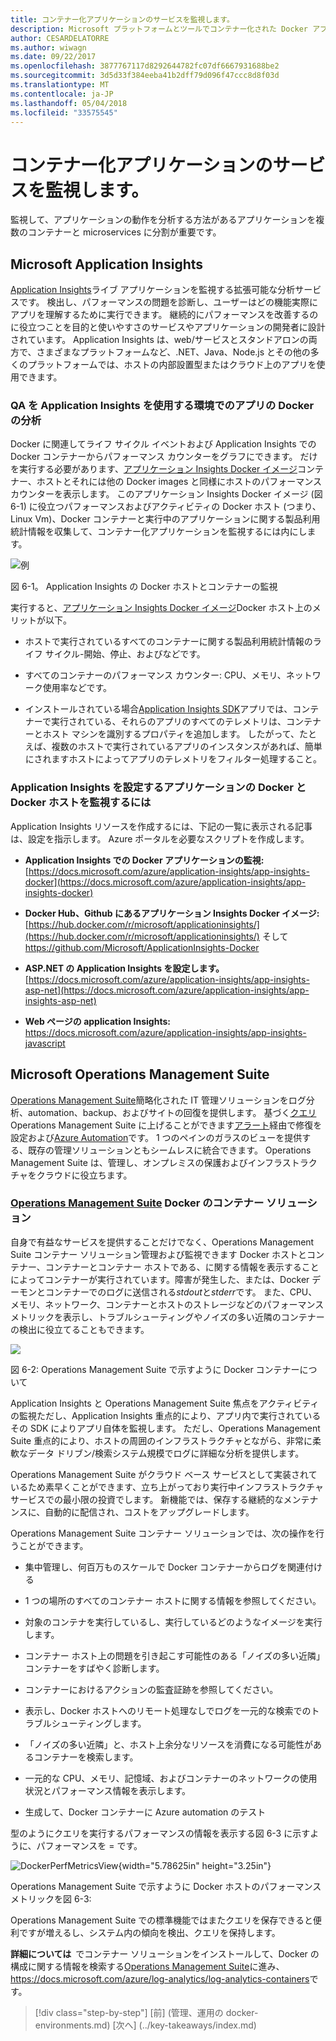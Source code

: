 ```yaml
---
title: コンテナー化アプリケーションのサービスを監視します。
description: Microsoft プラットフォームとツールでコンテナー化された Docker アプリケーションのライフサイクル
author: CESARDELATORRE
ms.author: wiwagn
ms.date: 09/22/2017
ms.openlocfilehash: 3877767117d8292644782fc07df6667931688be2
ms.sourcegitcommit: 3d5d33f384eeba41b2dff79d096f47ccc8d8f03d
ms.translationtype: MT
ms.contentlocale: ja-JP
ms.lasthandoff: 05/04/2018
ms.locfileid: "33575545"
---
```

# <a name="monitor-containerized-application-services"></a>コンテナー化アプリケーションのサービスを監視します。

監視して、アプリケーションの動作を分析する方法があるアプリケーションを複数のコンテナーと microservices に分割が重要です。

## <a name="microsoft-application-insights"></a>Microsoft Application Insights

[Application Insights](https://docs.microsoft.com/azure/application-insights/app-insights-overview)ライブ アプリケーションを監視する拡張可能な分析サービスです。 検出し、パフォーマンスの問題を診断し、ユーザーはどの機能実際にアプリを理解するために実行できます。 継続的にパフォーマンスを改善するのに役立つことを目的と使いやすさのサービスやアプリケーションの開発者に設計されています。 Application Insights は、web/サービスとスタンドアロンの両方で、さまざまなプラットフォームなど、.NET、Java、Node.js とその他の多くのプラットフォームでは、ホストの内部設置型またはクラウド上のアプリを使用できます。

### <a name="analyzing-docker-apps-in-qa-environments-using-application-insights"></a>QA を Application Insights を使用する環境でのアプリの Docker の分析

Docker に関連してライフ サイクル イベントおよび Application Insights での Docker コンテナーからパフォーマンス カウンターをグラフにできます。 だけを実行する必要があります、[アプリケーション Insights Docker イメージ](https://hub.docker.com/r/microsoft/applicationinsights/)コンテナー、ホストとそれには他の Docker images と同様にホストのパフォーマンス カウンターを表示します。 このアプリケーション Insights Docker イメージ (図 6-1) に役立つパフォーマンスおよびアクティビティの Docker ホスト (つまり、Linux Vm)、Docker コンテナーと実行中のアプリケーションに関する製品利用統計情報を収集して、コンテナー化アプリケーションを監視するには内にします。

![例](./media/image1.png)

図 6-1。 Application Insights の Docker ホストとコンテナーの監視

実行すると、[アプリケーション Insights Docker イメージ](https://hub.docker.com/r/microsoft/applicationinsights/)Docker ホスト上のメリットが以下。

-   ホストで実行されているすべてのコンテナーに関する製品利用統計情報のライフ サイクル-開始、停止、およびなどです。

-   すべてのコンテナーのパフォーマンス カウンター: CPU、メモリ、ネットワーク使用率などです。

-   インストールされている場合[Application Insights SDK](https://docs.microsoft.com/azure/application-insights/app-insights-asp-net)アプリでは、コンテナーで実行されている、それらのアプリのすべてのテレメトリは、コンテナーとホスト マシンを識別するプロパティを追加します。 したがって、たとえば、複数のホストで実行されているアプリのインスタンスがあれば、簡単にされますホストによってアプリのテレメトリをフィルター処理すること。

### <a name="setting-up-application-insights-to-monitor-docker-applications-and-docker-hosts"></a>Application Insights を設定するアプリケーションの Docker と Docker ホストを監視するには

Application Insights リソースを作成するには、下記の一覧に表示される記事は、設定を指示します。 Azure ポータルを必要なスクリプトを作成します。

-   **Application Insights での Docker アプリケーションの監視:**  [https://docs.microsoft.com/azure/application-insights/app-insights-docker](https://docs.microsoft.com/azure/application-insights/app-insights-docker)

-   **Docker Hub、Github にあるアプリケーション Insights Docker イメージ:**  
[https://hub.docker.com/r/microsoft/applicationinsights/](https://hub.docker.com/r/microsoft/applicationinsights/) そして <https://github.com/Microsoft/ApplicationInsights-Docker>

-   **ASP.NET の Application Insights を設定します。**  
[https://docs.microsoft.com/azure/application-insights/app-insights-asp-net](https://docs.microsoft.com/azure/application-insights/app-insights-asp-net)

-   **Web ページの application Insights:**  
<https://docs.microsoft.com/azure/application-insights/app-insights-javascript>

## <a name="microsoft-operations-management-suite"></a>Microsoft Operations Management Suite

[Operations Management Suite](http://microsoft.com/oms)簡略化された IT 管理ソリューションをログ分析、automation、backup、およびサイトの回復を提供します。 基づく[クエリ](https://blogs.technet.microsoft.com/msoms/2016/01/21/easy-microsoft-operations-management-suite-search-queries/)Operations Management Suite に上げることができます[アラート](https://docs.microsoft.com/azure/operations-management-suite/operations-management-suite-monitoring-alerts)経由で修復を設定および[Azure Automation](https://docs.microsoft.com/azure/automation/)です。 1 つのペインのガラスのビューを提供する、既存の管理ソリューションともシームレスに統合できます。 Operations Management Suite は、管理し、オンプレミスの保護およびインフラストラクチャをクラウドに役立ちます。

### <a name="operations-management-suitehttpmicrosoftcomoms-container-solution-for-docker"></a>[Operations Management Suite](http://microsoft.com/oms) Docker のコンテナー ソリューション

自身で有益なサービスを提供することだけでなく、Operations Management Suite コンテナー ソリューション管理および監視できます Docker ホストとコンテナー、コンテナーとコンテナー ホストである、に関する情報を表示することによってコンテナーが実行されています。障害が発生した、または、Docker デーモンとコンテナーでのログに送信される*stdout*と*stderr*です。 また、CPU、メモリ、ネットワーク、コンテナーとホストのストレージなどのパフォーマンス メトリックを表示し、トラブルシューティングやノイズの多い近隣のコンテナーの検出に役立てることもできます。

![](./media/image2.png)

図 6-2: Operations Management Suite で示すように Docker コンテナーについて

Application Insights と Operations Management Suite 焦点をアクティビティの監視ただし、Application Insights 重点的により、アプリ内で実行されているその SDK によりアプリ自体を監視します。 ただし、Operations Management Suite 重点的により、ホストの周囲のインフラストラクチャとながら、非常に柔軟なデータ ドリブン/検索システム規模でログに詳細な分析を提供します。

Operations Management Suite がクラウド ベース サービスとして実装されているため素早くことができます、立ち上がっており実行中インフラストラクチャ サービスでの最小限の投資でします。 新機能では、保存する継続的なメンテナンスに、自動的に配信され、コストをアップグレードします。

Operations Management Suite コンテナー ソリューションでは、次の操作を行うことができます。

-   集中管理し、何百万ものスケールで Docker コンテナーからログを関連付ける

-   1 つの場所のすべてのコンテナー ホストに関する情報を参照してください。

-   対象のコンテナを実行しているし、実行しているどのようなイメージを実行します。

-   コンテナー ホスト上の問題を引き起こす可能性のある「ノイズの多い近隣」コンテナーをすばやく診断します。

-   コンテナーにおけるアクションの監査証跡を参照してください。

-   表示し、Docker ホストへのリモート処理なしでログを一元的な検索でのトラブルシューティングします。

-   「ノイズの多い近隣」と、ホスト上余分なリソースを消費になる可能性があるコンテナーを検索します。

-   一元的な CPU、メモリ、記憶域、およびコンテナーのネットワークの使用状況とパフォーマンス情報を表示します。

-   生成して、Docker コンテナーに Azure automation のテスト

型のようにクエリを実行するパフォーマンスの情報を表示する図 6-3 に示すように、パフォーマンスを = です。

![DockerPerfMetricsView](./media/image3.png){width="5.78625in" height="3.25in"}

Operations Management Suite で示すように Docker ホストのパフォーマンス メトリックを図 6-3:

Operations Management Suite での標準機能ではまたクエリを保存できると便利ですが増えるし、システム内の傾向を検出、クエリを保持します。

**詳細については** でコンテナー ソリューションをインストールして、Docker の構成に関する情報を検索する[Operations Management Suite](http://microsoft.com/oms)に進み、<https://docs.microsoft.com/azure/log-analytics/log-analytics-containers>です。

>[!div class="step-by-step"]
[前] (管理、運用の docker-environments.md) [次へ] (../key-takeaways/index.md)
